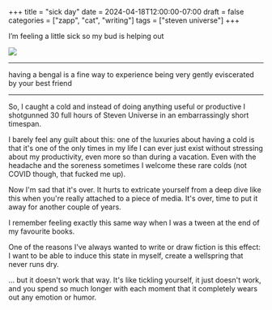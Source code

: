+++
title = "sick day"
date = 2024-04-18T12:00:00-07:00
draft = false
categories = ["zapp", "cat", "writing"]
tags = ["steven universe"]
+++

I’m feeling a little sick so my bud is helping out

![](./sleepy.png)

------

having a bengal is a fine way to experience being very gently eviscerated by your best friend

------

So, I caught a cold and instead of doing anything useful or productive I shotgunned 30 full hours of Steven Universe in an embarrassingly short timespan.

I barely feel any guilt about this: one of the luxuries about having a cold is that it's one of the only times in my life I can ever just exist without stressing about my productivity, even more so than during a vacation. Even with the headache and the soreness sometimes I welcome these rare colds (not COVID though, that fucked me up).

Now I'm sad that it's over. It hurts to extricate yourself from a deep dive like this when you're really attached to a piece of media. It's over, time to put it away for another couple of years.

I remember feeling exactly this same way when I was a tween at the end of my favourite books.

One of the reasons I've always wanted to write or draw fiction is this effect: I want to be able to induce this state in myself, create a wellspring that never runs dry.

... but it doesn't work that way. It's like tickling yourself, it just doesn't work, and you spend so much longer with each moment that it completely wears out any emotion or humor.